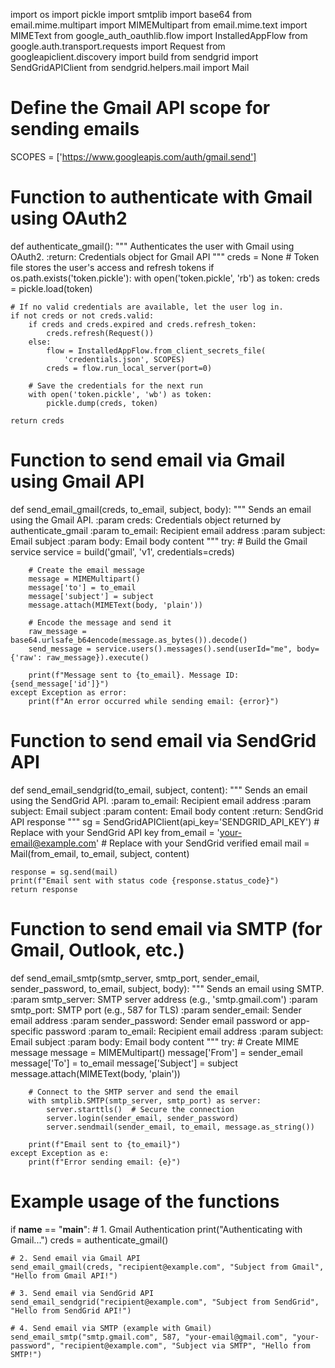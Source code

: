 import os
import pickle
import smtplib
import base64
from email.mime.multipart import MIMEMultipart
from email.mime.text import MIMEText
from google_auth_oauthlib.flow import InstalledAppFlow
from google.auth.transport.requests import Request
from googleapiclient.discovery import build
from sendgrid import SendGridAPIClient
from sendgrid.helpers.mail import Mail

# Define the Gmail API scope for sending emails
SCOPES = ['https://www.googleapis.com/auth/gmail.send']

# Function to authenticate with Gmail using OAuth2
def authenticate_gmail():
    """
    Authenticates the user with Gmail using OAuth2.
    :return: Credentials object for Gmail API
    """
    creds = None
    # Token file stores the user's access and refresh tokens
    if os.path.exists('token.pickle'):
        with open('token.pickle', 'rb') as token:
            creds = pickle.load(token)
    
    # If no valid credentials are available, let the user log in.
    if not creds or not creds.valid:
        if creds and creds.expired and creds.refresh_token:
            creds.refresh(Request())
        else:
            flow = InstalledAppFlow.from_client_secrets_file(
                'credentials.json', SCOPES)
            creds = flow.run_local_server(port=0)
        
        # Save the credentials for the next run
        with open('token.pickle', 'wb') as token:
            pickle.dump(creds, token)
    
    return creds

# Function to send email via Gmail using Gmail API
def send_email_gmail(creds, to_email, subject, body):
    """
    Sends an email using the Gmail API.
    :param creds: Credentials object returned by authenticate_gmail
    :param to_email: Recipient email address
    :param subject: Email subject
    :param body: Email body content
    """
    try:
        # Build the Gmail service
        service = build('gmail', 'v1', credentials=creds)

        # Create the email message
        message = MIMEMultipart()
        message['to'] = to_email
        message['subject'] = subject
        message.attach(MIMEText(body, 'plain'))

        # Encode the message and send it
        raw_message = base64.urlsafe_b64encode(message.as_bytes()).decode()
        send_message = service.users().messages().send(userId="me", body={'raw': raw_message}).execute()

        print(f"Message sent to {to_email}. Message ID: {send_message['id']}")
    except Exception as error:
        print(f"An error occurred while sending email: {error}")

# Function to send email via SendGrid API
def send_email_sendgrid(to_email, subject, content):
    """
    Sends an email using the SendGrid API.
    :param to_email: Recipient email address
    :param subject: Email subject
    :param content: Email body content
    :return: SendGrid API response
    """
    sg = SendGridAPIClient(api_key='SENDGRID_API_KEY')  # Replace with your SendGrid API key
    from_email = 'your-email@example.com'  # Replace with your SendGrid verified email
    mail = Mail(from_email, to_email, subject, content)

    response = sg.send(mail)
    print(f"Email sent with status code {response.status_code}")
    return response

# Function to send email via SMTP (for Gmail, Outlook, etc.)
def send_email_smtp(smtp_server, smtp_port, sender_email, sender_password, to_email, subject, body):
    """
    Sends an email using SMTP.
    :param smtp_server: SMTP server address (e.g., 'smtp.gmail.com')
    :param smtp_port: SMTP port (e.g., 587 for TLS)
    :param sender_email: Sender email address
    :param sender_password: Sender email password or app-specific password
    :param to_email: Recipient email address
    :param subject: Email subject
    :param body: Email body content
    """
    try:
        # Create MIME message
        message = MIMEMultipart()
        message['From'] = sender_email
        message['To'] = to_email
        message['Subject'] = subject
        message.attach(MIMEText(body, 'plain'))

        # Connect to the SMTP server and send the email
        with smtplib.SMTP(smtp_server, smtp_port) as server:
            server.starttls()  # Secure the connection
            server.login(sender_email, sender_password)
            server.sendmail(sender_email, to_email, message.as_string())

        print(f"Email sent to {to_email}")
    except Exception as e:
        print(f"Error sending email: {e}")

# Example usage of the functions
if __name__ == "__main__":
    # 1. Gmail Authentication
    print("Authenticating with Gmail...")
    creds = authenticate_gmail()

    # 2. Send email via Gmail API
    send_email_gmail(creds, "recipient@example.com", "Subject from Gmail", "Hello from Gmail API!")

    # 3. Send email via SendGrid API
    send_email_sendgrid("recipient@example.com", "Subject from SendGrid", "Hello from SendGrid API!")

    # 4. Send email via SMTP (example with Gmail)
    send_email_smtp("smtp.gmail.com", 587, "your-email@gmail.com", "your-password", "recipient@example.com", "Subject via SMTP", "Hello from SMTP!")
